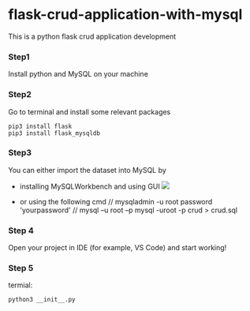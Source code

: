 # flask-crud-application-with-mysql
This is a python flask crud application development 

### Step1 
Install python and MySQL on your machine

### Step2
Go to terminal and install some relevant packages

    pip3 install flask
    pip3 install flask_mysqldb

### Step3 
You can either import the dataset into MySQL by

- installing MySQLWorkbench and using GUI 
![](https://paper-attachments.dropbox.com/s_8FAC4FB9CCE959A552D0F02E5B31F79A253F8478393075D30983A037BA96ED52_1595217144730_image.png)

- or using the following cmd
    // mysqladmin -u root password 'yourpassword'
    // mysql –u root –p
    mysql -uroot -p crud > crud.sql

### Step 4 
Open your project in IDE (for example, VS Code) and start working!

### Step 5
termial:

    python3 __init__.py

